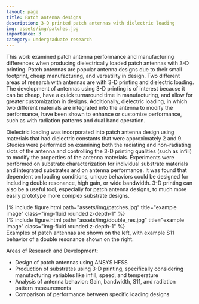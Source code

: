 ```yaml
---
layout: page
title: Patch antenna designs
description: 3-D printed patch antennas with dielectric loading
img: assets/img/patches.jpg
importance: 3
category: undergraduate research
---
```

This work examined patch antenna performance and manufacturing differences when producing dielectrically loaded patch antennas with 3-D printing. Patch antennas are popular antenna designs due to their small footprint, cheap manufacturing, and versatility in design. Two different areas of research with antennas are with 3-D printing and dielectric loading. The development of antennas using 3-D printing is of interest because it can be cheap, have a quick turnaround time in manufacturing, and allow for greater customization in designs. Additionally, dielectric loading, in which two different materials are integrated into the antenna to modify the performance, have been shown to enhance or customize performance, such as with radiation patterns and dual band operation.

Dielectric loading was incorporated into patch antenna design using materials that had dielectric constants that were approximately 2 and 9. Studies were performed on examining both the radiating and non-radiating slots of the antenna and controlling the 3-D printing qualities (such as infill) to modify the properties of the antenna materials. Experiments were performed on substrate characterization for individual substrate materials and integrated substrates and on antenna performance. It was found that dependent on loading conditions, unique behaviors could be designed for including double resonance, high gain, or wide bandwidth. 3-D printing can also be a useful tool, especially for patch antenna designs, to much more easily prototype more complex substrate designs. 




<div class="row justify-content-sm-center">
    <div class="col-sm-4 mt-4 mt-md-0">
        {% include figure.html path="assets/img/patches.jpg" title="example image" class="img-fluid rounded z-depth-1" %}
    </div>
    <div class="col-sm-5 mt-5 mt-md-0">
        {% include figure.html path="assets/img/double_res.jpg" title="example image" class="img-fluid rounded z-depth-1" %}
    </div>
</div>
<div class="caption">
    Examples of patch antennas are shown on the left, with example S11 behavior of a double resonance shown on the right.
</div>

Areas of Research and Development:
<ul>
<li> Design of patch antennas using ANSYS HFSS</li>
<li>Production of substrates using 3-D printing, specifically considering manufacturing variables like infill, speed, and temperature</li>
<li>Analysis of antenna behavior: Gain, bandwidth, S11, and radiation pattern measurements</li>
<li>Comparison of performance between specific loading designs</li>
</ul>
